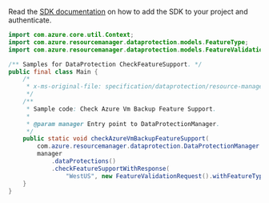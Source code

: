 Read the [SDK documentation](https://github.com/Azure/azure-sdk-for-java/blob/azure-resourcemanager-dataprotection_1.0.0-beta.1/sdk/dataprotection/azure-resourcemanager-dataprotection/README.md) on how to add the SDK to your project and authenticate.

```java
import com.azure.core.util.Context;
import com.azure.resourcemanager.dataprotection.models.FeatureType;
import com.azure.resourcemanager.dataprotection.models.FeatureValidationRequest;

/** Samples for DataProtection CheckFeatureSupport. */
public final class Main {
    /*
     * x-ms-original-file: specification/dataprotection/resource-manager/Microsoft.DataProtection/stable/2021-07-01/examples/CheckfeatureSupport.json
     */
    /**
     * Sample code: Check Azure Vm Backup Feature Support.
     *
     * @param manager Entry point to DataProtectionManager.
     */
    public static void checkAzureVmBackupFeatureSupport(
        com.azure.resourcemanager.dataprotection.DataProtectionManager manager) {
        manager
            .dataProtections()
            .checkFeatureSupportWithResponse(
                "WestUS", new FeatureValidationRequest().withFeatureType(FeatureType.DATA_SOURCE_TYPE), Context.NONE);
    }
}
```
